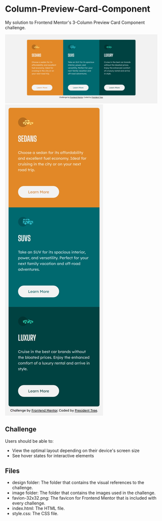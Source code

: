 # Column-Preview-Card-Component
My solution to Frontend Mentor's 3-Column Preview Card Component challenge.

![Desktop](https://raw.githubusercontent.com/PresidentTree/Column-Preview-Card-Component/main/Column%20Preview%20Card%20Component%201.jpeg)
![Mobile](https://raw.githubusercontent.com/PresidentTree/Column-Preview-Card-Component/main/Column%20Preview%20Card%20Component%202.jpeg)

## Challenge
Users should be able to:

- View the optimal layout depending on their device's screen size
- See hover states for interactive elements

## Files
- design folder: The folder that contains the visual references to the challenge.
- image folder: The folder that contains the images used in the challenge.
- favion-32x32.png: The favicon for Frontend Mentor that is included with every challenge.
- index.html: The HTML file.
- style.css: The CSS file.
